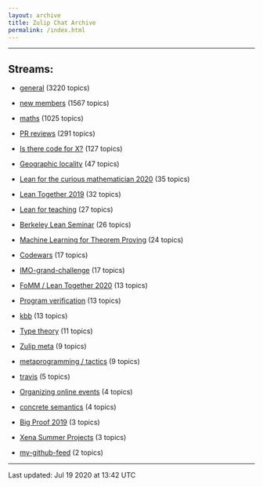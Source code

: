 ```yaml
---
layout: archive
title: Zulip Chat Archive
permalink: /index.html
---
```


---

## Streams:

* [general](stream/113488-general/index.html) (3220 topics)

* [new members](stream/113489-new-members/index.html) (1567 topics)

* [maths](stream/116395-maths/index.html) (1025 topics)

* [PR reviews](stream/144837-PR-reviews/index.html) (291 topics)

* [Is there code for X?](stream/217875-Is-there-code-for-X%3F/index.html) (127 topics)

* [Geographic locality](stream/224796-Geographic-locality/index.html) (47 topics)

* [Lean for the curious mathematician 2020](stream/238830-Lean-for-the-curious-mathematician-2020/index.html) (35 topics)

* [Lean Together 2019](stream/179818-Lean-Together-2019/index.html) (32 topics)

* [Lean for teaching](stream/187764-Lean-for-teaching/index.html) (27 topics)

* [Berkeley Lean Seminar](stream/240192-Berkeley-Lean-Seminar/index.html) (26 topics)

* [Machine Learning for Theorem Proving](stream/219941-Machine-Learning-for-Theorem-Proving/index.html) (24 topics)

* [Codewars](stream/238266-Codewars/index.html) (17 topics)

* [IMO-grand-challenge](stream/208328-IMO-grand-challenge/index.html) (17 topics)

* [FoMM / Lean Together 2020](stream/218272-FoMM-/-Lean-Together-2020/index.html) (13 topics)

* [Program verification](stream/236449-Program-verification/index.html) (13 topics)

* [kbb](stream/141825-kbb/index.html) (13 topics)

* [Type theory](stream/236446-Type-theory/index.html) (11 topics)

* [Zulip meta](stream/236604-Zulip-meta/index.html) (9 topics)

* [metaprogramming / tactics](stream/239415-metaprogramming-/-tactics/index.html) (9 topics)

* [travis](stream/113538-travis/index.html) (5 topics)

* [Organizing online events](stream/238828-Organizing-online-events/index.html) (4 topics)

* [concrete semantics](stream/187724-concrete-semantics/index.html) (4 topics)

* [Big Proof 2019](stream/198800-Big-Proof-2019/index.html) (3 topics)

* [Xena Summer Projects](stream/237759-Xena-Summer-Projects/index.html) (3 topics)

* [my-github-feed](stream/234744-my-github-feed/index.html) (2 topics)

<hr><p>Last updated: Jul 19 2020 at 13:42 UTC</p>
